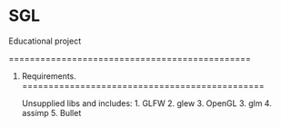 SGL
===

Educational project 


==============================================
1. Requirements.
==============================================
  
	Unsupplied libs and includes:
		1. 	GLFW 
    2.  glew 
    3.  OpenGL
		3.	glm
		4.	assimp
    5.  Bullet
		

	
